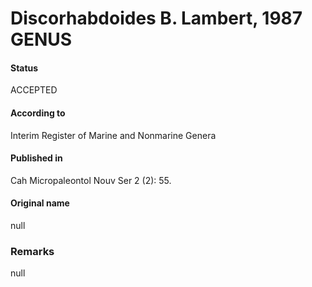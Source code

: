 Discorhabdoides B. Lambert, 1987 GENUS
=======

#### Status
ACCEPTED

#### According to
Interim Register of Marine and Nonmarine Genera

#### Published in
Cah Micropaleontol Nouv Ser 2 (2): 55.

#### Original name
null

### Remarks
null